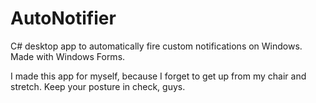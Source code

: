 # AutoNotifier
C# desktop app to automatically fire custom notifications on Windows. Made with Windows Forms.

I made this app for myself, because I forget to get up from my chair and stretch.
Keep your posture in check, guys.
